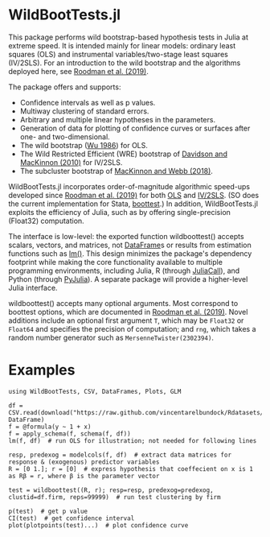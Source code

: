 # WildBootTests.jl

This package performs wild bootstrap-based hypothesis tests in Julia at extreme speed. It is intended mainly for linear models: ordinary least squares (OLS) and instrumental variables/two-stage least squares (IV/2SLS). For an introduction to the wild bootstrap and the algorithms deployed here, see [Roodman et al. (2019)](https://journals.sagepub.com/doi/abs/10.1177/1536867X19830877?journalCode=stja).

The package offers and supports:
* Confidence intervals as well as p values.
* Multiway clustering of standard errors.
* Arbitrary and multiple linear hypotheses in the parameters.
* Generation of data for plotting of confidence curves or surfaces after one- and two-dimensional.
* The wild bootstrap ([Wu 1986](https://doi.org/10.1214/aos/1176350142)) for OLS.
* The Wild Restricted Efficient (WRE) bootstrap of [Davidson and MacKinnon (2010)](https://doi.org/10.1198/jbes.2009.07221) for IV/2SLS.
* The subcluster bootstrap of [MacKinnon and Webb (2018)]( https://doi.org/10.1111/ectj.12107).

WildBootTests.jl incorporates order-of-magnitude algorithmic speed-ups developed since [Roodman et al. (2019)](https://journals.sagepub.com/doi/abs/10.1177/1536867X19830877?journalCode=stja) for both [OLS](https://www.statalist.org/forums/forum/general-stata-discussion/general/1586107-boottest-just-as-wild-10x-faster) and [IV/2SLS](https://www.statalist.org/forums/forum/general-stata-discussion/general/1597888-boottest-~100x-faster-after-iv-gmm). (SO does the current implementation for Stata, [boottest](https://ideas.repec.org/c/boc/bocode/s458121.html).) In addition, WildBootTests.jl exploits the efficiency of Julia, such as by offering single-precision (Float32) computation.

The interface is low-level: the exported function wildboottest() accepts scalars, vectors, and matrices, not [DataFrame](https://github.com/JuliaData/DataFrames.jl)s or results from estimation functions such as [lm()](https://juliastats.org/GLM.jl/v1.5/). This design minimizes the package's dependency footprint while making the core functionality available to multiple programming environments, including Julia, R (through [JuliaCall](https://cran.r-project.org/web/packages/JuliaCall/index.html)), and Python (through [PyJulia](https://github.com/JuliaPy/pyjulia)). A separate package will provide a higher-level Julia interface.

wildboottest() accepts many optional arguments. Most correspond to boottest options, which are documented in [Roodman et al. (2019)](https://journals.sagepub.com/doi/abs/10.1177/1536867X19830877?journalCode=stja). Novel additions include an optional first argument `T`, which may be `Float32` or `Float64` and specifies the precision of computation; and `rng`, which takes a random number generator such as `MersenneTwister(2302394)`.

# Examples

```
using WildBootTests, CSV, DataFrames, Plots, GLM

df = CSV.read(download("https://raw.github.com/vincentarelbundock/Rdatasets/master/csv/sandwich/PetersenCL.csv"), DataFrame)
f = @formula(y ~ 1 + x)
f = apply_schema(f, schema(f, df))
lm(f, df)  # run OLS for illustration; not needed for following lines

resp, predexog = modelcols(f, df)  # extract data matrices for response & (exogenous) predictor variables
R = [0 1.]; r = [0]  # express hypothesis that coeffecient on x is 1 as Rβ = r, where β is the parameter vector

test = wildboottest((R, r); resp=resp, predexog=predexog, clustid=df.firm, reps=99999)  # run test clustering by firm

p(test)  # get p value
CI(test)  # get confidence interval
plot(plotpoints(test)...)  # plot confidence curve
```
